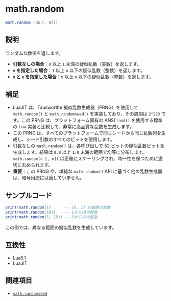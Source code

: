 # math.random

```lua
math.random ([m [, n]])
```

## 説明

ランダムな数値を返します。

- **引数なしの場合**：`0` 以上 `1` 未満の疑似乱数（実数）を返します。
- **`m` を指定した場合**：`1` 以上 `m` 以下の疑似乱数（整数）を返します。
- **`m` と `n` を指定した場合**：`m` 以上 `n` 以下の疑似乱数（整数）を返します。

## 補足

- LuaJIT は、Tausworthe 擬似乱数生成器（PRNG）を使用して `math.random()` と `math.randomseed()` を実装しており、その周期は `2^223` です。この PRNG は、プラットフォーム固有の ANSI `rand()` を使用する標準の Lua 実装と比較して、非常に高品質な乱数を生成します。
- この PRNG は、すべてのプラットフォームで同じシードから同じ乱数列を生成し、シード引数のすべてのビットを使用します。
- 引数なしの `math.random()` は、各呼び出しで 52 ビットの疑似乱数ビットを生成します。結果は `0.0` 以上 `1.0` 未満の範囲で均等に分布します。`math.random(n [, m])` は正確にスケーリングされ、均一性を保つために適切に丸められます。
- **重要**：この PRNG や、単純な `math.random()` API に基づく他の乱数生成器は、暗号用途には適していません。

## サンプルコード

```lua
print(math.random())      -- [0, 1] の範囲の実数
print(math.random(10))    -- 1から10の整数
print(math.random(5, 15)) -- 5から15の整数
```

この例では、異なる範囲の擬似乱数を生成しています。

## 互換性

- Lua5.1
- LuaJIT

## 関連項目

- [`math.randomseed`](randomseed.md)